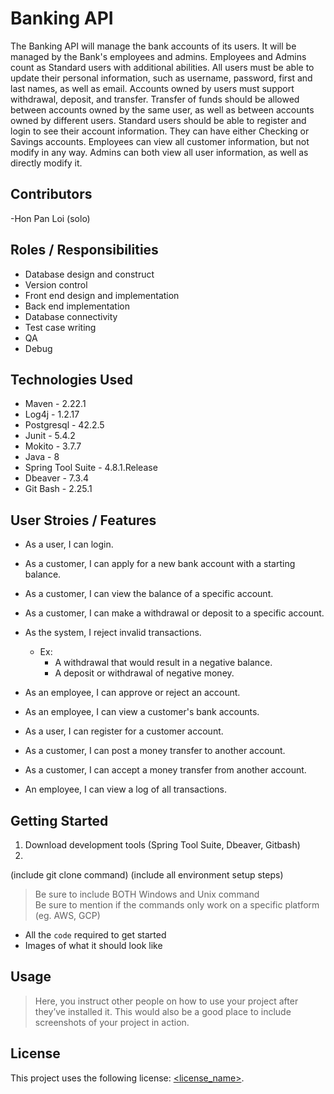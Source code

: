 # Banking API
The Banking API will manage the bank accounts of its users. It will be managed by the Bank's employees and admins. Employees and Admins count as Standard users with additional abilities. All users must be able to update their personal information, such as username, password, first and last names, as well as email. Accounts owned by users must support withdrawal, deposit, and transfer. Transfer of funds should be allowed between accounts owned by the same user, as well as between accounts owned by different users. Standard users should be able to register and login to see their account information. They can have either Checking or Savings accounts. Employees can view all customer information, but not modify in any way. Admins can both view all user information, as well as directly modify it.

## Contributors
-Hon Pan Loi (solo)

## Roles / Responsibilities 
- Database design and construct 
- Version control 
- Front end design and implementation
- Back end implementation
- Database connectivity
- Test case writing
- QA
- Debug

## Technologies Used
* Maven - 2.22.1
* Log4j - 1.2.17
* Postgresql - 42.2.5
* Junit - 5.4.2
* Mokito - 3.7.7
* Java - 8
* Spring Tool Suite - 4.8.1.Release
* Dbeaver - 7.3.4
* Git Bash - 2.25.1

## User Stroies / Features
* As a user, I can login. 
* As a customer, I can apply for a new bank account with a starting balance.
* As a customer, I can view the balance of a specific account.
* As a customer, I can make a withdrawal or deposit to a specific account. 
* As the system, I reject invalid transactions. 
	* Ex:
		* A withdrawal that would result in a negative balance.
		* A deposit or withdrawal of negative money.

* As an employee, I can approve or reject an account.
* As an employee, I can view a customer's bank accounts.
* As a user, I can register for a customer account. 
* As a customer, I can post a money transfer to another account.
* As a customer, I can accept a money transfer from another account.
* An employee, I can view a log of all transactions.

## Getting Started
1. Download development tools (Spring Tool Suite, Dbeaver, Gitbash)
2. 
  
(include git clone command)
(include all environment setup steps)

> Be sure to include BOTH Windows and Unix command  
> Be sure to mention if the commands only work on a specific platform (eg. AWS, GCP)

- All the `code` required to get started
- Images of what it should look like

## Usage

> Here, you instruct other people on how to use your project after they’ve installed it. This would also be a good place to include screenshots of your project in action.

## License

This project uses the following license: [<license_name>](<link>).

